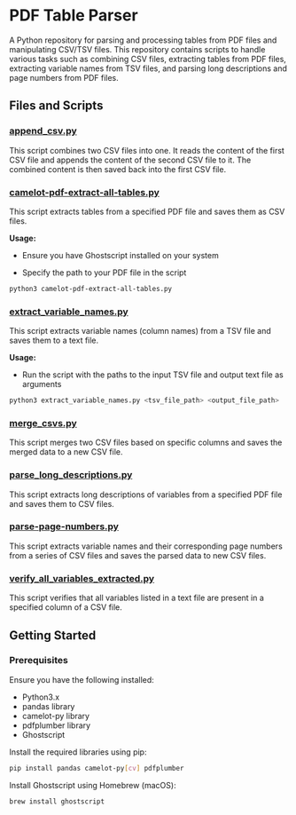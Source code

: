 # PDF Table Parser

A Python repository for parsing and processing tables from PDF files and manipulating CSV/TSV files. This repository contains scripts to handle various tasks such as combining CSV files, extracting tables from PDF files, extracting variable names from TSV files, and parsing long descriptions and page numbers from PDF files.

## Files and Scripts

### [append_csv.py](append_csv.py)

This script combines two CSV files into one. It reads the content of the first CSV file and appends the content of the second CSV file to it. The combined content is then saved back into the first CSV file.

### [camelot-pdf-extract-all-tables.py](camelot-pdf-extract-all-tables.py)

This script extracts tables from a specified PDF file and saves them as CSV files.

**Usage:**

* Ensure you have Ghostscript installed on your system

* Specify the path to your PDF file in the script

```bash
python3 camelot-pdf-extract-all-tables.py
```

### [extract_variable_names.py](extract_variable_names.py)

This script extracts variable names (column names) from a TSV file and saves them to a text file.

**Usage:**

* Run the script with the paths to the input TSV file and output text file as arguments

```bash
python3 extract_variable_names.py <tsv_file_path> <output_file_path>
```

### [merge_csvs.py](merge_csvs.py)

This script merges two CSV files based on specific columns and saves the merged data to a new CSV file.

### [parse_long_descriptions.py](parse-long-descriptions-andres.py)

This script extracts long descriptions of variables from a specified PDF file and saves them to CSV files.

### [parse-page-numbers.py](parse-page-numbers.py)

This script extracts variable names and their corresponding page numbers from a series of CSV files and saves the parsed data to new CSV files.

### [verify_all_variables_extracted.py](verify_all_variables_extracted.py)

This script verifies that all variables listed in a text file are present in a specified column of a CSV file.

Getting Started 
---------------

### Prerequisites

Ensure you have the following installed:

* Python3.x
* pandas library
* camelot-py library
* pdfplumber library
* Ghostscript

Install the required libraries using pip:

```bash
pip install pandas camelot-py[cv] pdfplumber
```

Install Ghostscript using Homebrew (macOS):

```bash
brew install ghostscript
```

